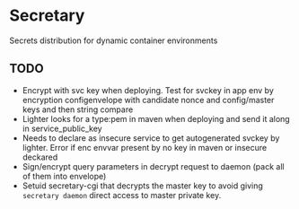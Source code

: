 # Secretary
Secrets distribution for dynamic container environments

## TODO

* Encrypt with svc key when deploying. Test for svckey in app env by encryption configenvelope with candidate nonce and config/master keys and then string compare
* Lighter looks for a type:pem in maven when deploying and send it along in service_public_key
* Needs to declare as insecure service to get autogenerated svckey by lighter. Error if enc envvar present by no key in maven or insecure deckared
* Sign/encrypt query parameters in decrypt request to daemon (pack all of them into envelope)
* Setuid secretary-cgi that decrypts the master key to avoid 
  giving `secretary daemon` direct access to master private key.
